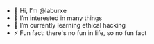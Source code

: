 - 👋 Hi, I’m @laburxe
- 👀 I’m interested in many things
- 🌱 I’m currently learning ethical hacking
- ⚡ Fun fact: there's no fun in life, so no fun fact


